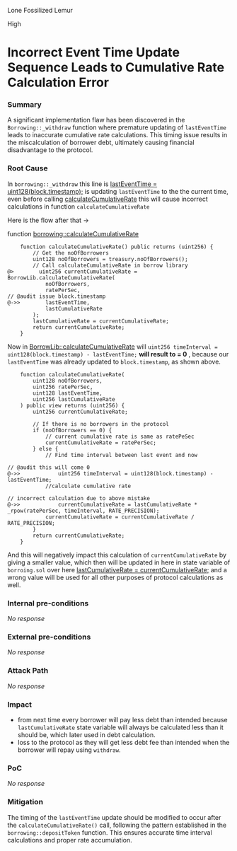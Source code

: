 Lone Fossilized Lemur

High

# Incorrect Event Time Update Sequence Leads to Cumulative Rate Calculation Error

### Summary

A significant implementation flaw has been discovered in the `Borrowing::_withdraw` function where premature updating of `lastEventTime` leads to inaccurate cumulative rate calculations. This timing issue results in the miscalculation of borrower debt, ultimately causing financial disadvantage to the protocol.


### Root Cause

In `borrowing::_withdraw` this line is [lastEventTime = uint128(block.timestamp);](https://github.com/sherlock-audit/2024-11-autonomint/blob/0d324e04d4c0ca306e1ae4d4c65f0cb9d681751b/Blockchain/Blockchian/contracts/Core_logic/borrowing.sol#L701) is updating `lastEventTime` to the the current time, even before calling [calculateCumulativeRate](https://github.com/sherlock-audit/2024-11-autonomint/blob/0d324e04d4c0ca306e1ae4d4c65f0cb9d681751b/Blockchain/Blockchian/contracts/Core_logic/borrowing.sol#L704) 
this will cause incorrect calculations in function `calculateCumulativeRate` 

Here is the flow after that -> 

function [borrowing::calculateCumulativeRate](https://github.com/sherlock-audit/2024-11-autonomint/blob/0d324e04d4c0ca306e1ae4d4c65f0cb9d681751b/Blockchain/Blockchian/contracts/Core_logic/borrowing.sol#L530)

```solidity
    function calculateCumulativeRate() public returns (uint256) {
        // Get the noOfBorrowers
        uint128 noOfBorrowers = treasury.noOfBorrowers();
        // Call calculateCumulativeRate in borrow library
@>        uint256 currentCumulativeRate = BorrowLib.calculateCumulativeRate(
            noOfBorrowers,
            ratePerSec,
// @audit issue block.timestamp
@->>        lastEventTime,
            lastCumulativeRate
        );
        lastCumulativeRate = currentCumulativeRate;
        return currentCumulativeRate;
    }
```

Now in [BorrowLib::calculateCumulativeRate](https://github.com/sherlock-audit/2024-11-autonomint/blob/0d324e04d4c0ca306e1ae4d4c65f0cb9d681751b/Blockchain/Blockchian/contracts/lib/BorrowLib.sol#L243) will `uint256 timeInterval = uint128(block.timestamp) - lastEventTime;` 
**will result to = 0** , because our `lastEventTime` was already updated to `block.timestamp`, as shown above.

```solidity
    function calculateCumulativeRate(
        uint128 noOfBorrowers,
        uint256 ratePerSec,
        uint128 lastEventTime,
        uint256 lastCumulativeRate
    ) public view returns (uint256) {
        uint256 currentCumulativeRate;

        // If there is no borrowers in the protocol
        if (noOfBorrowers == 0) {
            // current cumulative rate is same as ratePeSec
            currentCumulativeRate = ratePerSec;
        } else {
            // Find time interval between last event and now
    
// @audit this will come 0        
@->>            uint256 timeInterval = uint128(block.timestamp) - lastEventTime;
            //calculate cumulative rate

// incorrect calculation due to above mistake
@->>            currentCumulativeRate = lastCumulativeRate * _rpow(ratePerSec, timeInterval, RATE_PRECISION);
            currentCumulativeRate = currentCumulativeRate / RATE_PRECISION;
        }
        return currentCumulativeRate;
    }
```

And this will negatively impact this calculation of `currentCumulativeRate` by giving a smaller value, which then will be updated in here in state variable of `borroing.sol` over here [lastCumulativeRate = currentCumulativeRate;](https://github.com/sherlock-audit/2024-11-autonomint/blob/0d324e04d4c0ca306e1ae4d4c65f0cb9d681751b/Blockchain/Blockchian/contracts/Core_logic/borrowing.sol#L540) and a wrong value will be used for all other purposes of protocol calculations as well.  


### Internal pre-conditions

_No response_

### External pre-conditions

_No response_

### Attack Path

_No response_

### Impact

- from next time every borrower will pay less debt than intended because `lastCumulativeRate` state variable will always be calculated less than it should be, which later used in debt calculation. 
- loss to the protocol as they will get less debt fee than intended when the borrower will repay using `withdraw`.

### PoC

_No response_

### Mitigation

The timing of the `lastEventTime` update should be modified to occur after the `calculateCumulativeRate()` call, following the pattern established in the `borrowing::depositToken` function. This ensures accurate time interval calculations and proper rate accumulation.